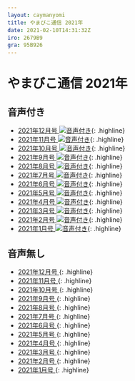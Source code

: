 ```yaml
---
layout: caymanyomi
title: やまびこ通信 2021年
date: 2021-02-10T14:31:32Z
iro: 2679B9
gra: 95B926
---
```


# やまびこ通信 2021年

## 音声付き

- <a href="../2021/12.html">2021年12月号 <img src="media/Speaker_Icon_gray.png" srcset="media/Speaker_Icon_gray.svg" alt="音声付き" class="gyo" /></a>{: .highline}
- <a href="../2021/11.html">2021年11月号 <img src="media/Speaker_Icon_gray.png" srcset="media/Speaker_Icon_gray.svg" alt="音声付き" class="gyo" /></a>{: .highline}
- <a href="../2021/10.html">2021年10月号 <img src="media/Speaker_Icon_gray.png" srcset="media/Speaker_Icon_gray.svg" alt="音声付き" class="gyo" /></a>{: .highline}
- <a href="../2021/09.html">2021年9月号 <img src="media/Speaker_Icon_gray.png" srcset="media/Speaker_Icon_gray.svg" alt="音声付き" class="gyo" /></a>{: .highline}
- <a href="../2021/08.html">2021年8月号 <img src="media/Speaker_Icon_gray.png" srcset="media/Speaker_Icon_gray.svg" alt="音声付き" class="gyo" /></a>{: .highline}
- <a href="../2021/07.html">2021年7月号 <img src="media/Speaker_Icon_gray.png" srcset="media/Speaker_Icon_gray.svg" alt="音声付き" class="gyo" /></a>{: .highline}
- <a href="../2021/06.html">2021年6月号 <img src="media/Speaker_Icon_gray.png" srcset="media/Speaker_Icon_gray.svg" alt="音声付き" class="gyo" /></a>{: .highline}
- <a href="../2021/05.html">2021年5月号 <img src="media/Speaker_Icon_gray.png" srcset="media/Speaker_Icon_gray.svg" alt="音声付き" class="gyo" /></a>{: .highline}
- <a href="../2021/04.html">2021年4月号 <img src="media/Speaker_Icon_gray.png" srcset="media/Speaker_Icon_gray.svg" alt="音声付き" class="gyo" /></a>{: .highline}
- <a href="../2021/03.html">2021年3月号 <img src="media/Speaker_Icon_gray.png" srcset="media/Speaker_Icon_gray.svg" alt="音声付き" class="gyo" /></a>{: .highline}
- <a href="../2021/02.html">2021年2月号 <img src="media/Speaker_Icon_gray.png" srcset="media/Speaker_Icon_gray.svg" alt="音声付き" class="gyo" /></a>{: .highline}
- <a href="../2021/01.html">2021年1月号 <img src="media/Speaker_Icon_gray.png" srcset="media/Speaker_Icon_gray.svg" alt="音声付き" class="gyo" /></a>{: .highline}

## 音声無し

- <a href="../2021/12p.html">2021年12月号 </a>{: .highline}
- <a href="../2021/11p.html">2021年11月号 </a>{: .highline}
- <a href="../2021/10p.html">2021年10月号 </a>{: .highline}
- <a href="../2021/09p.html">2021年9月号 </a>{: .highline}
- <a href="../2021/08p.html">2021年8月号 </a>{: .highline}
- <a href="../2021/07p.html">2021年7月号 </a>{: .highline}
- <a href="../2021/06p.html">2021年6月号 </a>{: .highline}
- <a href="../2021/05p.html">2021年5月号 </a>{: .highline}
- <a href="../2021/04p.html">2021年4月号 </a>{: .highline}
- <a href="../2021/03p.html">2021年3月号 </a>{: .highline}
- <a href="../2021/02p.html">2021年2月号 </a>{: .highline}
- <a href="../2021/01p.html">2021年1月号 </a>{: .highline}

